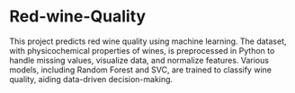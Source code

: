 # Red-wine-Quality
This project predicts red wine quality using machine learning. The dataset, with physicochemical properties of wines, is preprocessed in Python to handle missing values, visualize data, and normalize features. Various models, including Random Forest and SVC, are trained to classify wine quality, aiding data-driven decision-making.
